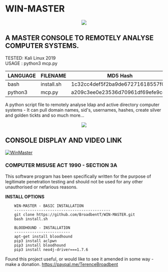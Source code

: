 # WIN-MASTER

<p align="center">
  <img src="https://github.com/BroadbentT/WIN-MASTER/blob/master/header.png">
</p>

## A MASTER CONSOLE TO REMOTELY ANALYSE COMPUTER SYSTEMS.

TESTED: Kali Linux 2019 <br>
USAGE : python3 mcp.py

| LANGUAGE  | FILENAME   | MD5 Hash                         | Version      |
|------     |------      | -------                          | ----         |
| bash      | install.sh | 1c32cc4def5f2ba9de67271618557f0d | Al@N_3r@dL3y |
| python3   | mcp.py     | a209c3ee0e23536d70961df69efe9cd5 | Al@N_3r@dL3y |
          	              
A python script file to remotely analyse ldap and active directory computer systems - It can pull domain names, sid's, usernames, hashes, create silver and golden tickts and so much more...

<p align="center">
  <img src="https://github.com/BroadbentT/WIN-MASTER/blob/master/WIN-MASTER.png">
</p>

## CONSOLE DISPLAY AND VIDEO LINK
[![WinMaster](https://github.com/BroadbentT/WIN-MASTER/blob/master/picture1.png)](https://youtu.be/6kbGW_IIq2A "MasterConsole")

### COMPUTER MISUSE ACT 1990 - SECTION 3A
This software program has been specifically written for the purpose of legitimate penetration testing and should not be used for any other unauthorised or nefarious reasons.

**INSTALL OPTIONS**

        WIN-MASTER - BASIC INSTALLATION
        -------------------------------------------
        git clone https://github.com/BroadbentT/WIN-MASTER.git
        bash install.sh

        BLOODHOUND - INSTALLATION
        -------------------------
        apt-get install bloodhound
        pip3 install aclpwn
        pip3 install bloodhound
        pip3 install neo4j-driver===1.7.6 

Found this project useful, or would like to see it amended in some way - make a donation.
https://paypal.me/TerenceBroadbent
